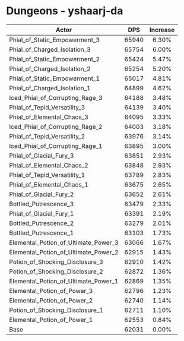 # Dungeons - yshaarj-da
| Actor | DPS | Increase |
|---|:---:|:---:|
|Phial_of_Static_Empowerment_3|65940|6.30%|
|Phial_of_Charged_Isolation_3|65754|6.00%|
|Phial_of_Static_Empowerment_2|65424|5.47%|
|Phial_of_Charged_Isolation_2|65254|5.20%|
|Phial_of_Static_Empowerment_1|65017|4.81%|
|Phial_of_Charged_Isolation_1|64899|4.62%|
|Iced_Phial_of_Corrupting_Rage_3|64188|3.48%|
|Phial_of_Tepid_Versatility_3|64139|3.40%|
|Phial_of_Elemental_Chaos_3|64095|3.33%|
|Iced_Phial_of_Corrupting_Rage_2|64003|3.18%|
|Phial_of_Tepid_Versatility_2|63976|3.14%|
|Iced_Phial_of_Corrupting_Rage_1|63895|3.00%|
|Phial_of_Glacial_Fury_3|63851|2.93%|
|Phial_of_Elemental_Chaos_2|63848|2.93%|
|Phial_of_Tepid_Versatility_1|63789|2.83%|
|Phial_of_Elemental_Chaos_1|63675|2.65%|
|Phial_of_Glacial_Fury_2|63652|2.61%|
|Bottled_Putrescence_3|63479|2.33%|
|Phial_of_Glacial_Fury_1|63391|2.19%|
|Bottled_Putrescence_2|63279|2.01%|
|Bottled_Putrescence_1|63103|1.73%|
|Elemental_Potion_of_Ultimate_Power_3|63066|1.67%|
|Elemental_Potion_of_Ultimate_Power_2|62915|1.43%|
|Potion_of_Shocking_Disclosure_3|62910|1.42%|
|Potion_of_Shocking_Disclosure_2|62872|1.36%|
|Elemental_Potion_of_Ultimate_Power_1|62869|1.35%|
|Elemental_Potion_of_Power_3|62796|1.23%|
|Elemental_Potion_of_Power_2|62740|1.14%|
|Potion_of_Shocking_Disclosure_1|62711|1.10%|
|Elemental_Potion_of_Power_1|62553|0.84%|
|Base|62031|0.00%|
